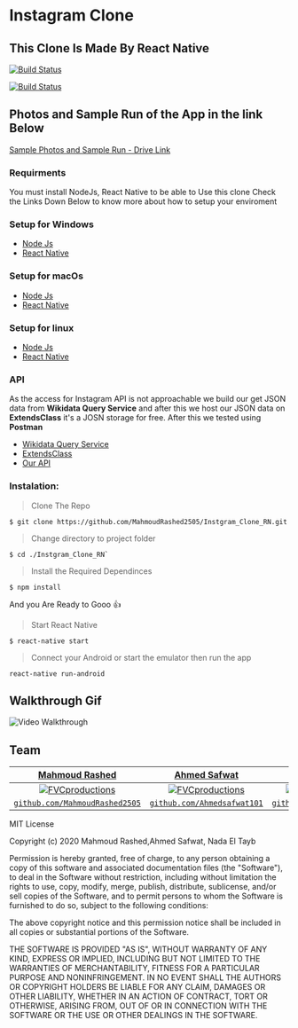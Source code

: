 #                                                                Instagram Clone
##                                                    This Clone Is Made By React Native


  [![Build Status](http://img.shields.io/travis/badges/badgerbadgerbadger.svg?style=flat-square)](https://travis-ci.org/badges/badgerbadgerbadger)  
  
  [![Build Status](https://img.shields.io/github/package-json/v/MahmoudRashed2505/Instgram_Clone_Rn?style=for-the-badge)](https://travis-ci.org/badges/badgerbadgerbadger)  
  

## Photos and Sample Run of the App in the link Below

[Sample Photos and Sample Run - Drive Link](https://drive.google.com/drive/folders/1uSnasoeL8AUmceU5xyepxwQhinbgd21r?usp=sharing)


### Requirments
You must install NodeJs, React Native to be able to Use this clone
Check the Links Down Below to know more about how to setup your enviroment

### Setup for Windows
* [Node Js](https://nodejs.org/en/download/)
* [React Native](https://reactnative.dev/docs/environment-setup)

### Setup for macOs
* [Node Js](https://nodejs.org/en/download/)
* [React Native](https://reactnative.dev/docs/environment-setup)

### Setup for linux
* [Node Js](https://nodejs.org/en/download/)
* [React Native](https://reactnative.dev/docs/environment-setup)

### API 
As the access for Instagram API is not approachable we build our get JSON data from **Wikidata Query Service** and after this we host our JSON data on **ExtendsClass** it's a JOSN storage for free. After this we tested using **Postman** 
* [Wikidata Query Service](https://query.wikidata.org/) 
* [ExtendsClass](https://extendsclass.com/json-storage.html) 
* [Our API](https://json.extendsclass.com/bin/6926f9143c99) 




### Instalation:

> Clone The Repo

```
$ git clone https://github.com/MahmoudRashed2505/Instgram_Clone_RN.git
```
> Change directory to project folder

```
$ cd ./Instgram_Clone_RN`
```

> Install the Required Dependinces 
```
$ npm install
```

And you Are Ready to Gooo :+1:

> Start React Native

```
$ react-native start
```

> Connect your Android or start the emulator then run the app

```
react-native run-android
```

 Walkthrough Gif
----------
<img src='https://github.com/MahmoudRashed2505/Instgram_Clone_RN/blob/master/Instagram%20Clone.gif' title='Video Walkthrough' width='' alt='Video Walkthrough' />

## Team

| <a href="https://github.com/MahmoudRashed2505" target="_blank">**Mahmoud Rashed**</a> | <a href="https://github.com/Ahmedsafwat101" target="_blank">**Ahmed Safwat**</a> | <a href="https://github.com/nadaaeltayeb" target="_blank">**Nada El Tayeb**</a> |
| :---: |:---:| :---:|
| [![FVCproductions](https://avatars1.githubusercontent.com/u/37276859?s=460&u=67b9dd2ae3a13f3cf804921cfa44f0487da5785a&v=4)](https://github.com/MahmoudRashed2505)    | [![FVCproductions](https://avatars0.githubusercontent.com/u/42112466?s=460&u=0e771d145de71692c38ef7b7a0178ebb0c141aa6&v=4)](https://github.com/Ahmedsafwat101) | [![FVCproductions](https://avatars1.githubusercontent.com/u/36652718?s=460&v=4)](https://github.com/nadaaeltayeb)  |
| <a href="https://github.com/MahmoudRashed2505" target="_blank">`github.com/MahmoudRashed2505`</a> | <a href="https://github.com/Ahmedsafwat101" target="_blank">`github.com/Ahmedsafwat101`</a> | <a href="https://github.com/nadaaeltayeb" target="_blank">`github.com/nadaaeltayeb`</a> |



MIT License

Copyright (c) 2020 Mahmoud Rashed,Ahmed Safwat, Nada El Tayb

Permission is hereby granted, free of charge, to any person obtaining a copy
of this software and associated documentation files (the "Software"), to deal
in the Software without restriction, including without limitation the rights
to use, copy, modify, merge, publish, distribute, sublicense, and/or sell
copies of the Software, and to permit persons to whom the Software is
furnished to do so, subject to the following conditions:

The above copyright notice and this permission notice shall be included in all
copies or substantial portions of the Software.

THE SOFTWARE IS PROVIDED "AS IS", WITHOUT WARRANTY OF ANY KIND, EXPRESS OR
IMPLIED, INCLUDING BUT NOT LIMITED TO THE WARRANTIES OF MERCHANTABILITY,
FITNESS FOR A PARTICULAR PURPOSE AND NONINFRINGEMENT. IN NO EVENT SHALL THE
AUTHORS OR COPYRIGHT HOLDERS BE LIABLE FOR ANY CLAIM, DAMAGES OR OTHER
LIABILITY, WHETHER IN AN ACTION OF CONTRACT, TORT OR OTHERWISE, ARISING FROM,
OUT OF OR IN CONNECTION WITH THE SOFTWARE OR THE USE OR OTHER DEALINGS IN THE
SOFTWARE.

